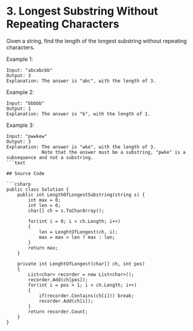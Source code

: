 # 3. Longest Substring Without Repeating Characters

Given a string, find the length of the longest substring without repeating characters.

Example 1:

```text
Input: "abcabcbb"
Output: 3
Explanation: The answer is "abc", with the length of 3.
```

Example 2:

```text
Input: "bbbbb"
Output: 1
Explanation: The answer is "b", with the length of 1.
```

Example 3:

```text
Input: "pwwkew"
Output: 3
Explanation: The answer is "wke", with the length of 3. 
             Note that the answer must be a substring, "pwke" is a subsequence and not a substring.
```text

## Source Code

```csharp
public class Solution {
    public int LengthOfLongestSubstring(string s) {
        int max = 0;
        int len = 0;
        char[] ch = s.ToCharArray();

        for(int i = 0; i < ch.Length; i++)
        {
            len = LenghtOfLongest(ch, i);
            max = max > len ? max : len;
        }
        return max;
    }

    private int LenghtOfLongest(char[] ch, int pos)
    {
        List<char> recorder = new List<char>();
        recorder.Add(ch[pos]);
        for(int i = pos + 1; i < ch.Length; i++)
        {
            if(recorder.Contains(ch[i])) break;
            recorder.Add(ch[i]);
        }
        return recorder.Count;
    }
}
```
